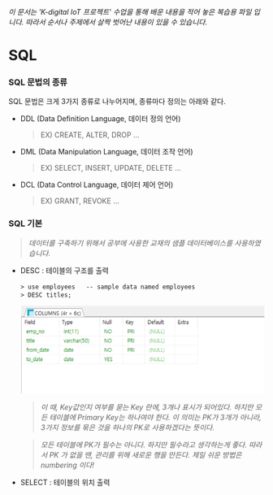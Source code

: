*이 문서는 'K-digital IoT 프로젝트' 수업을 통해 배운 내용을 적어 놓은 복습용 파일 입니다. 따라서 순서나 주제에서 살짝 벗어난 내용이 있을 수 있습니다.*

# SQL 

### SQL 문법의 종류

SQL 문법은 크게 3가지 종류로 나누어지며, 종류마다 정의는 아래와 같다.

- DDL (Data Definition Language, 데이터 정의 언어)

  > EX) CREATE, ALTER, DROP ...

- DML (Data Manipulation Language, 데이터 조작 언어)

  > EX) SELECT, INSERT, UPDATE, DELETE ...

- DCL (Data Control Language, 데이터 제어 언어)

  > EX) GRANT, REVOKE ...



### SQL 기본

> *데이터를 구축하기 위해서 공부에 사용한 교재의 샘플 데이터베이스를 사용하였습니다.*

- DESC : 테이블의 구조를 출력

  ```
  > use employees   -- sample data named employees
  > DESC titles;	
  ```

  ![image-20210118181523505](SQL.assets/image-20210118181523505.png)

  > *이 때, Key값인지 여부를 묻는 Key 란에, 3개나 표시가 되어있다. 하지만 모든 테이블에 Primary Key는 하나여야 한다. 이 의미는 PK가 3개가 아니라, 3가지 정보를 묶은 것을 하나의 PK로 사용하겠다는 뜻이다.*

  > *모든 테이블에 PK가 필수는 아니다. 하지만 필수라고 생각하는게 좋다. 따라서 PK 가 없을 땐, 관리를 위해 새로운 행을 만든다. 제일 쉬운 방법은 numbering 이다!*
  >

- SELECT : 테이블의 위치 출력





